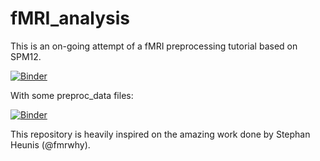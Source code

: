 # fMRI_analysis

This is an on-going attempt of a fMRI preprocessing tutorial based on SPM12.

[![Binder](https://notebooks.gesis.org/binder/badge_logo.svg)](https://notebooks.gesis.org/binder/v2/gh/negatoscope/fMRI_analysis.git/HEAD?urlpath=lab)

With some preproc_data files:

[![Binder](https://mybinder.org/badge_logo.svg)](https://mybinder.org/v2/zenodo/10.5281/zenodo.4633254/)

This repository is heavily inspired on the amazing work done by Stephan Heunis (@fmrwhy).
